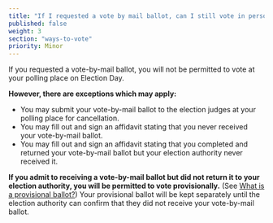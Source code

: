 ```yaml
---
title: "If I requested a vote by mail ballot, can I still vote in person?"
published: false
weight: 3
section: "ways-to-vote"
priority: Minor
---
```

If you requested a vote-by-mail ballot, you will not be permitted to vote at your polling place on Election Day.  

**However, there are exceptions which may apply:**  
- You may submit your vote-by-mail ballot to the election judges at your polling place for cancellation.  
- You may fill out and sign an affidavit stating that you never received your vote-by-mail ballot.  
- You may fill out and sign an affidavit stating that you completed and returned your vote-by-mail ballot but your election authority never received it.  

**If you admit to receiving a vote-by-mail ballot but did not return it to your election authority, you will be permitted to vote provisionally.** (See [What is a provisional ballot?](#item-what-is-provisional-ballot)) Your provisional ballot will be kept separately until the election authority can confirm that they did not receive your vote-by-mail ballot.  